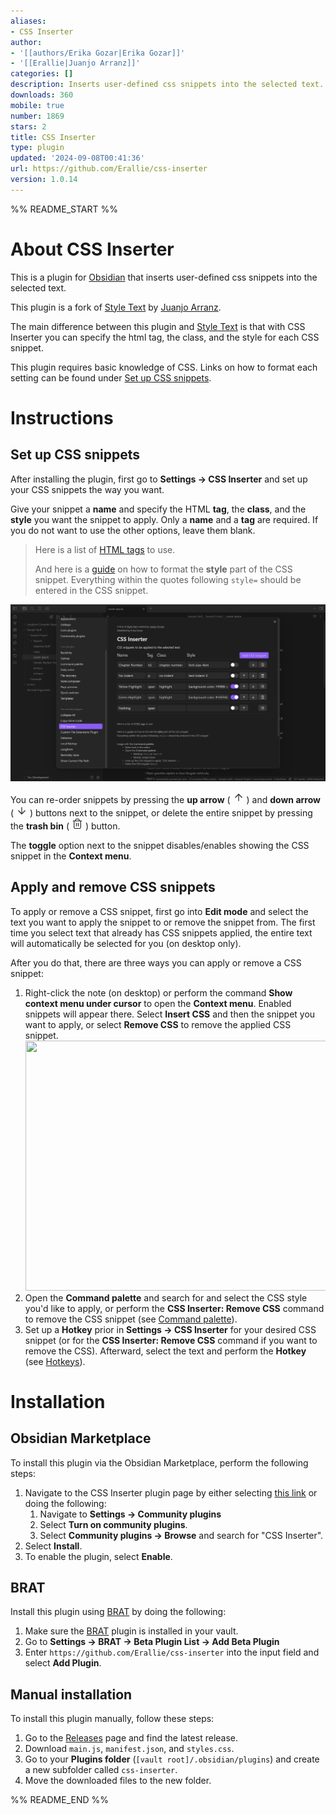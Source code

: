 ```yaml
---
aliases:
- CSS Inserter
author:
- '[[authors/Erika Gozar|Erika Gozar]]'
- '[[Erallie|Juanjo Arranz]]'
categories: []
description: Inserts user-defined css snippets into the selected text.
downloads: 360
mobile: true
number: 1869
stars: 2
title: CSS Inserter
type: plugin
updated: '2024-09-08T00:41:36'
url: https://github.com/Erallie/css-inserter
version: 1.0.14
---
```


%% README_START %%

# About CSS Inserter
This is a plugin for [Obsidian](https://obsidian.md/) that inserts user-defined css snippets into the selected text.

This plugin is a fork of [Style Text](https://obsidian.md/plugins?id=style-text) by [Juanjo Arranz](https://github.com/juanjoarranz).

The main difference between this plugin and [Style Text](https://obsidian.md/plugins?id=style-text) is that with CSS Inserter you can specify the html tag, the class, and the style for each CSS snippet.

This plugin requires basic knowledge of CSS. Links on how to format each setting can be found under [Set up CSS snippets](#set-up-css-snippets).
# Instructions
## Set up CSS snippets
After installing the plugin, first go to **Settings → CSS Inserter** and set up your CSS snippets the way you want.

Give your snippet a **name** and specify the HTML **tag**, the **class**, and the **style** you want the snippet to apply. Only a **name** and a **tag** are required. If you do not want to use the other options, leave them blank.

> Here is a list of [HTML tags](https://www.w3schools.com/tags/default.asp) to use.
> 
> And here is a [guide](https://www.w3schools.com/html/html_styles.asp) on how to format the **style** part of the CSS snippet.
> Everything within the quotes following `style=` should be entered in the CSS snippet.

![Settings panel](https://raw.githubusercontent.com/Erallie/css-inserter/HEAD/Attachments/settings-panel.png#interface)

You can re-order snippets by pressing the **up arrow** ( <svg xmlns="http://www.w3.org/2000/svg" width="18" height="18" viewBox="0 0 24 24" fill="none" stroke="currentColor" stroke-width="1.5" stroke-linecap="round" stroke-linejoin="round" class="lucide lucide-arrow-up"><path d="m5 12 7-7 7 7"/><path d="M12 19V5"/></svg> ) and **down arrow** ( <svg xmlns="http://www.w3.org/2000/svg" width="18" height="18" viewBox="0 0 24 24" fill="none" stroke="currentColor" stroke-width="1.5" stroke-linecap="round" stroke-linejoin="round" class="lucide lucide-arrow-down"><path d="M12 5v14"/><path d="m19 12-7 7-7-7"/></svg> ) buttons next to the snippet, or delete the entire snippet by pressing the **trash bin** ( <svg xmlns="http://www.w3.org/2000/svg" width="18" height="18" viewBox="0 0 24 24" fill="none" stroke="currentColor" stroke-width="1.5" stroke-linecap="round" stroke-linejoin="round" class="lucide lucide-trash-2"><path d="M3 6h18"/><path d="M19 6v14c0 1-1 2-2 2H7c-1 0-2-1-2-2V6"/><path d="M8 6V4c0-1 1-2 2-2h4c1 0 2 1 2 2v2"/><line x1="10" x2="10" y1="11" y2="17"/><line x1="14" x2="14" y1="11" y2="17"/></svg> ) button.

The **toggle** option next to the snippet disables/enables showing the CSS snippet in the **Context menu**.
## Apply and remove CSS snippets
To apply or remove a CSS snippet, first go into **Edit mode** and select the text you want to apply the snippet to or remove the snippet from. The first time you select text that already has CSS snippets applied, the entire text will automatically be selected for you (on desktop only).

After you do that, there are three ways you can apply or remove a CSS snippet:
1. Right-click the note (on desktop) or perform the command **Show context menu under cursor** to open the **Context menu**. Enabled snippets will appear there. Select **Insert CSS** and then the snippet you want to apply, or select **Remove CSS** to remove the applied CSS snippet.<br><img src="./Attachments/context-menu.png#interface" width=578px height=400px>
2. Open the **Command palette** and search for and select the CSS style you'd like to apply, or perform the **CSS Inserter: Remove CSS** command to remove the CSS snippet (see [Command palette](https://help.obsidian.md/Plugins/Command+palette)).
3. Set up a **Hotkey** prior in **Settings → CSS Inserter** for your desired CSS snippet (or for the **CSS Inserter: Remove CSS** command if you want to remove the CSS). Afterward, select the text and perform the **Hotkey** (see [Hotkeys](https://help.obsidian.md/User+interface/Hotkeys)).
# Installation
## Obsidian Marketplace
To install this plugin via the Obsidian Marketplace, perform the following steps:
1. Navigate to the CSS Inserter plugin page by either selecting [this link](https://obsidian.md/plugins?id=css-inserter) or doing the following:
	1. Navigate to **Settings → Community plugins**
	2. Select **Turn on community plugins**.
	3. Select **Community plugins → Browse** and search for "CSS Inserter".
2. Select **Install**.
3. To enable the plugin, select **Enable**.
## BRAT
Install this plugin using [BRAT](https://obsidian.md/plugins?id=obsidian42-brat) by doing the following:
1. Make sure the [BRAT](https://obsidian.md/plugins?id=obsidian42-brat) plugin is installed in your vault.
2. Go to **Settings → BRAT → Beta Plugin List → Add Beta Plugin**
3. Enter `https://github.com/Erallie/css-inserter` into the input field and select **Add Plugin**.
## Manual installation
To install this plugin manually, follow these steps:
1. Go to the [Releases](https://github.com/Erallie/css-inserter/releases) page and find the latest release.
2. Download `main.js`, `manifest.json`, and `styles.css`.
3. Go to your **Plugins folder** (`[vault root]/.obsidian/plugins`) and create a new subfolder called `css-inserter`.
4. Move the downloaded files to the new folder.

%% README_END %%